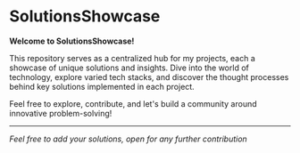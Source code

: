 # SolutionsShowcase

**Welcome to SolutionsShowcase!**

This repository serves as a centralized hub for my projects, each a showcase of unique solutions and insights. Dive into the world of technology, explore varied tech stacks, and discover the thought processes behind key solutions implemented in each project.

Feel free to explore, contribute, and let's build a community around innovative problem-solving!

---

_Feel free to add your solutions, open for any further contribution_
